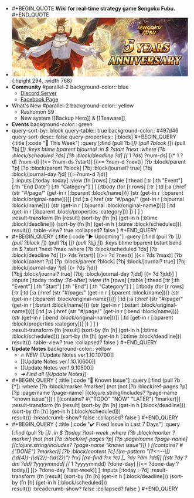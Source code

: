 - #+BEGIN_QUOTE
  **Wiki for real-time strategy game Sengoku Fubu.**
  #+END_QUOTE
- ![5 anniversary.jpg](../assets/5_anniversary_1698120289884_0.jpg){:height 294, :width 768}
- **Community** #parallel-2
  background-color:: blue
	- [Discord Server](https://discord.gg/pqXNKw5vrz)
	- [Facebook Page](https://www.facebook.com/sengokufubu.en/)
- What's New #parallel-2
  background-color:: yellow
	- Rashomon S9
	- New system [[Backup Hero]] & [[Teaware]]
- **Events**
  background-color:: green
- query-sort-by:: block
  query-table:: true
  background-color:: #497d46
  query-sort-desc:: false
  query-properties:: [:block]
  #+BEGIN_QUERY
  {:title [:code "📆 This Week"]
          :query
  			[:find (pull ?b [*]) (pull ?block [*]) (pull ?bj [*])
  			:keys btime bparent bjournal
              :in $ ?start ?next
              :where
                  [?b :block/scheduled ?ds] 
  				[?b :block/deadline ?d]
  				[(* 1 ?ds) ?num-ds]
  				[(* 1 ?d) ?num-d]
                  [(<= ?num-ds ?start)]
  				[(>= ?num-d ?next)]
  				[?b :block/parent ?p]
  				[?p :block/parent ?block]
  				[?bj :block/journal? true]
  				[?bj :block/journal-day ?jd]
  				[(= ?num-d ?jd)]	
              ]
  		:inputs [:today :today]
  		:view (fn [rows] 
  			[:table 
  				[:thead 
  					[:tr 
  						[:th "Event"] 
  						[:th "End Date"] 
  						[:th "Category"] 
  					]
  				] 
  				[:tbody 
  					(for [r rows] [:tr 
  						[:td [:a {:href (str "#/page/" (get-in r [:bparent :block/name]))} (str (get-in r [:bparent :block/original-name]))]]
  						[:td [:a {:href (str "#/page/" (get-in r [:bjournal :block/name]))} (str (get-in r [:bjournal :block/original-name]))]]
  						[:td (get-in r [:bparent :block/properties :category])]
  					])
  				]
  			]
  		)		
          :result-transform 
  			(fn [result]
  				(sort-by 
  					(fn [h] (get-in h [:btime :block/deadline]))
  					(sort-by
  						(fn [h] (get-in h [:btime :block/scheduled]))				
  						result)))
          :table-view? true
          :collapsed? false
      }
  #+END_QUERY
- #+BEGIN_QUERY
  {:title [:code "▶️ Upcoming"]
          :query
  			[:find (pull ?b [*]) (pull ?block [*]) (pull ?bj [*]) (pull ?bjj [*])
  			:keys btime bparent bstart bend
              :in $ ?start ?next ?max
              :where
                  [?b :block/scheduled ?ds] 
  				[?b :block/deadline ?d]
                  [(> ?ds ?start)]
  				[(>= ?d ?next)]
  				[(<= ?ds ?max)]
  				[?b :block/parent ?p]
  				[?p :block/parent ?block]
  				[?bj :block/journal? true]
  				[?bj :block/journal-day ?jd]
  				[(= ?ds ?jd)]	
  				[?bjj :block/journal? true]
  				[?bjj :block/journal-day ?jdd]
  				[(= ?d ?jdd)]
              ]
  		:inputs [:today :today :7d-after]
  		:view (fn [rows] 
  			[:table 
  				[:thead 
  					[:tr 
  						[:th "Event"] 
  						[:th "Start"] 
  						[:th "End"]
  						[:th "Category"]
  					]
  				] 
  				[:tbody 
  					(for [r rows] [:tr 
  						[:td [:a {:href (str "#/page/" (get-in r [:bparent :block/name]))} (str (get-in r [:bparent :block/original-name]))]]
  						[:td [:a {:href (str "#/page/" (get-in r [:bstart :block/name]))} (str (get-in r [:bstart :block/original-name]))]]
  						[:td [:a {:href (str "#/page/" (get-in r [:bend :block/name]))} (str (get-in r [:bend :block/original-name]))]]
                        [:td (get-in r [:bparent :block/properties :category])]
  					])
  				]
  			]
  		)		
          :result-transform 
  			(fn [result]
  				(sort-by 
  					(fn [h] (get-in h [:btime :block/scheduled]))
  					(sort-by
  						(fn [h] (get-in h [:btime :block/deadline]))				
  						result)))
          :table-view? true
          :collapsed? false
      }
  #+END_QUERY
- **Update Notes**
  background-color:: yellow
	- 🔥 *NEW* [[Update Notes ver.1.10.10700]]
	- [[Update Notes ver.1.10.10600]]
	- [[Update Notes ver.1.9.10500]]
	- *➜ Find all [[Update Notes]]*
- #+BEGIN_QUERY
  {
   :title [:code "🚧 Known Issue"]
   :query [:find (pull ?b [*])
           :where
           [?b :block/marker ?marker]
           (not (not [?b :block/ref-pages ?p]
           [?p :page/name ?page-name]
           [(clojure.string/includes? ?page-name "known issue")])
           )
           [(contains? #{"TODO" "NOW" "LATER"} ?marker)]]
          :result-transform 
  			(fn [result]
  				(sort-by 
  					(fn [h] (get-in h [:block/deadline]))
  					(sort-by
  						(fn [h] (get-in h [:block/scheduled]))				
  						result)))
          :breadcrumb-show? false
          :collapsed? false
   }
  #+END_QUERY
- #+BEGIN_QUERY
  {
   :title [:code "✔️ Fixed Issue in Last 7 Days"]
   :query [:find (pull ?b [*])
  		 :in $ ?today ?last-week
           :where
           [?b :block/marker ?marker]
           (not (not [?b :block/ref-pages ?p]
           [?p :page/name ?page-name]
           [(clojure.string/includes? ?page-name "known issue")])
           )
           [(contains? #{"DONE"} ?marker)]
  		 [?b :block/content ?c]
  		 [(re-pattern "(?<=--\\[)(\\d{4})-(\\d{2})-(\\d{2})") ?rx]
  		 [(re-find ?rx ?c) [_ ?dy ?dm ?dd]]
  		 [(str ?dy ?dm ?dd) ?yyyymmdd]
  		 [(* 1 ?yyyymmdd) ?done-day]
  		 [(<= ?done-day ?today)]
  		 [(> ?done-day ?last-week)]
  		 ]
  		:inputs [:today :-7d]
          :result-transform 
  			(fn [result]
  				(sort-by 
  					(fn [h] (get-in h [:block/deadline]))
  					(sort-by
  						(fn [h] (get-in h [:block/scheduled]))				
  						result)))
          :breadcrumb-show? false
          :collapsed? false
   }
  #+END_QUERY
